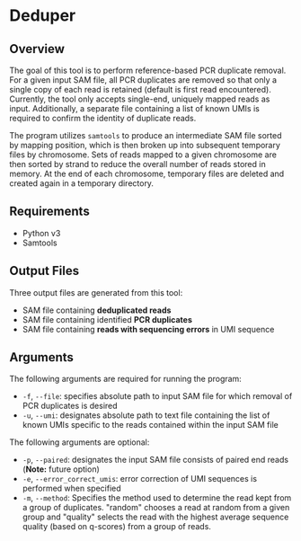 # Deduper

## Overview
The goal of this tool is to perform reference-based PCR duplicate removal. For a given input 
SAM file, all PCR duplicates are removed so that only a single copy of each read is retained 
(default is first read encountered). Currently, the tool only accepts single-end, uniquely 
mapped reads as input. Additionally, a separate file containing a list of known UMIs is required 
to confirm the identity of duplicate reads. 

The program utilizes ```samtools``` to produce an intermediate SAM file sorted by mapping position, 
which is then broken up into subsequent temporary files by chromosome. Sets of reads mapped to 
a given chromosome are then sorted by strand to reduce the overall number of reads stored in 
memory. At the end of each chromosome, temporary files are deleted and created again in a temporary 
directory. 

## Requirements
- Python v3
- Samtools

## Output Files
Three output files are generated from this tool:
- SAM file containing **deduplicated reads**
- SAM file containing identified **PCR duplicates**
- SAM file containing **reads with sequencing errors** in UMI sequence

## Arguments
The following arguments are required for running the program:
- ```-f```, ```--file```: specifies absolute path to input SAM file for which removal of PCR 
duplicates is desired
- ```-u```, ```--umi```: designates absolute path to text file containing the list of known UMIs 
specific to the reads contained within the input SAM file

The following arguments are optional:
- ```-p```, ```--paired```: designates the input SAM file consists of paired end reads (**Note:** 
future option)
- ```-e```, ```--error_correct_umis```: error correction of UMI sequences is performed when 
specified
- ```-m```, ```--method```: Specifies the method used to determine the read kept from a group of 
duplicates. "random" chooses a read at random from a given group and "quality" selects the read 
with the highest average sequence quality (based on q-scores) from a group of reads.

